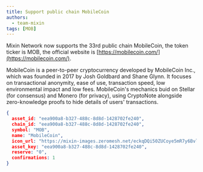```yaml
---
title: Support public chain MobileCoin
authors:
  - team-mixin
tags: [MOB]
---
```


Mixin Network now supports the 33rd public chain MobileCoin, the token ticker is MOB, the official website is [https://mobilecoin.com/](https://mobilecoin.com/).

<!-- truncate -->

MobileCoin is a peer-to-peer cryptocurrency developed by MobileCoin Inc., which was founded in 2017 by Josh Goldbard and Shane Glynn. It focuses on transactional anonymity, ease of use, transaction speed, low environmental impact and low fees. MobileCoin's mechanics buid on Stellar (for consensus) and Monero (for privacy), using CryptoNote alongside zero-knowledge proofs to hide details of users' transactions.

```json
{
  asset_id: "eea900a8-b327-488c-8d8d-1428702fe240",
  chain_id: "eea900a8-b327-488c-8d8d-1428702fe240",
  symbol: "MOB",
  name: "MobileCoin",
  icon_url: "https://mixin-images.zeromesh.net/eckqDQi50ZUCoye5mR7y6BvlbXX6CBzkP89BfGNNH6TMNuyXYcCUd7knuIDpV_0W7nT1q3Oo9ooVnMDGjl8-oiENuA5UVREheUu2=s128";;,
  asset_key: "eea900a8-b327-488c-8d8d-1428702fe240",
  reserve: "0",
  confirmations: 1
}
```

